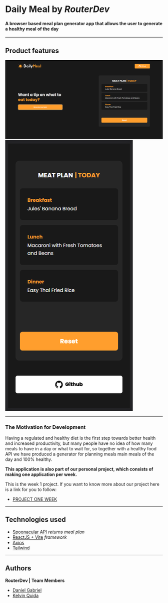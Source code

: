 # Daily Meal by _RouterDev_

#### **A browser based meal plan generator app** that allows the user to generate a healthy meal of the day

---

## Product features

![Web Version](FrontEnd/src/assets/Homepage.png)
![Mobile Version](FrontEnd/src/assets/Mobile%20Bottom.png)

---

### The Motivation for Development

Having a regulated and healthy diet is the first step towards better health and increased productivity, but many people have no idea of ​​how many meals to have in a day or what to wait for, so together with a healthy food API we have produced a generator for planning meals main meals of the day and 100% healthy.

**This application is also part of our personal project, which consists of making one application per week.**

This is the week 1 project. If you want to know more about our project here is a link for you to follow:

- [PROJECT ONE WEEK](https://github.com/aquiname)

---

## Technologies used

- [Spoonacular API](https://spoonacular.com/) _returns meal plan_
- [ReactJS + Vite](https://vitejs.dev/) _framework_
- [Axios](https://axios-http.com/)
- [Tailwind](https://tailwindcss.com/)

---

## Authors

**RouterDev | Team Members**

- [Daniel Gabriel](https://kysper.github.io/)
- [Kelvin Quida](https://timlukens.com/)
